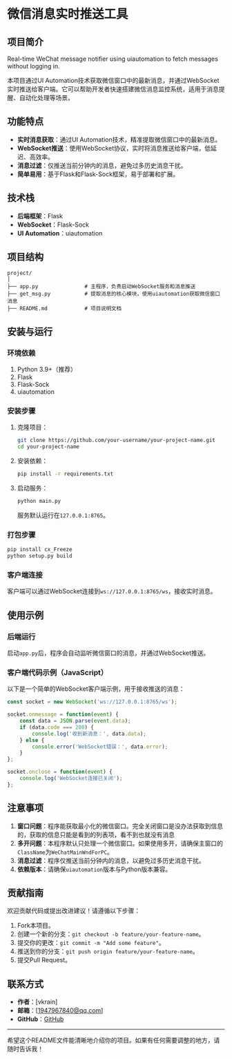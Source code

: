 # 微信消息实时推送工具

## 项目简介
Real-time WeChat message notifier using uiautomation to fetch messages without logging in.

本项目通过UI Automation技术获取微信窗口中的最新消息，并通过WebSocket实时推送给客户端。它可以帮助开发者快速搭建微信消息监控系统，适用于消息提醒、自动化处理等场景。

## 功能特点
- **实时消息获取**：通过UI Automation技术，精准提取微信窗口中的最新消息。
- **WebSocket推送**：使用WebSocket协议，实时将消息推送给客户端，低延迟、高效率。
- **消息过滤**：仅推送当前分钟内的消息，避免过多历史消息干扰。
- **简单易用**：基于Flask和Flask-Sock框架，易于部署和扩展。

## 技术栈
- **后端框架**：Flask
- **WebSocket**：Flask-Sock
- **UI Automation**：uiautomation

## 项目结构
```
project/
│
├── app.py               # 主程序，负责启动WebSocket服务和消息推送
├── get_msg.py           # 提取消息的核心模块，使用uiautomation获取微信窗口消息
├── README.md            # 项目说明文档
```

## 安装与运行

### 环境依赖
1. Python 3.9+（推荐）
2. Flask
3. Flask-Sock
4. uiautomation

### 安装步骤
1. 克隆项目：
   ```bash
   git clone https://github.com/your-username/your-project-name.git
   cd your-project-name
   ```
2. 安装依赖：
   ```bash
   pip install -r requirements.txt
   ```
3. 启动服务：
   ```bash
   python main.py
   ```
   服务默认运行在`127.0.0.1:8765`。
### 打包步骤
   ```bash
  pip install cx_Freeze
  python setup.py build
   ```

### 客户端连接
客户端可以通过WebSocket连接到`ws://127.0.0.1:8765/ws`，接收实时消息。

## 使用示例

### 后端运行
启动`app.py`后，程序会自动监听微信窗口的消息，并通过WebSocket推送。

### 客户端代码示例（JavaScript）
以下是一个简单的WebSocket客户端示例，用于接收推送的消息：
```javascript
const socket = new WebSocket('ws://127.0.0.1:8765/ws');

socket.onmessage = function(event) {
    const data = JSON.parse(event.data);
    if (data.code === 200) {
        console.log('收到新消息：', data.data);
    } else {
        console.error('WebSocket错误：', data.error);
    }
};

socket.onclose = function(event) {
    console.log('WebSocket连接已关闭');
};
```

## 注意事项
1. **窗口问题**：程序能获取最小化的微信窗口。完全关闭窗口是没办法获取到信息的，获取的信息只能是看到的列表项，看不到也就没有消息
2. **多开问题**：本程序默认只处理一个微信窗口。如果使用多开，请确保主窗口的`ClassName`为`WeChatMainWndForPC`。
3. **消息过滤**：程序仅推送当前分钟内的消息，以避免过多历史消息干扰。
4. **依赖版本**：请确保`uiautomation`版本与Python版本兼容。

## 贡献指南
欢迎贡献代码或提出改进建议！请遵循以下步骤：
1. Fork本项目。
2. 创建一个新的分支：`git checkout -b feature/your-feature-name`。
3. 提交你的更改：`git commit -m "Add some feature"`。
4. 推送到你的分支：`git push origin feature/your-feature-name`。
5. 提交Pull Request。

## 联系方式
- **作者**：[vkrain]
- **邮箱**：[1947967840@qq.com]
- **GitHub**：[GitHub](https://github.com/VkRainB)

---

希望这个README文件能清晰地介绍你的项目。如果有任何需要调整的地方，请随时告诉我！